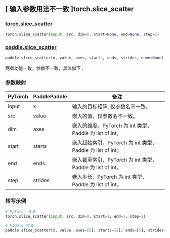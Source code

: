 ## [ 输入参数用法不一致 ]torch.slice_scatter

### [torch.slice_scatter](https://pytorch.org/docs/stable/generated/torch.slice_scatter.html#torch.slice_scatter)

```python
torch.slice_scatter(input, src, dim=0, start=None, end=None, step=1)
```

### [paddle.slice_scatter](https://www.paddlepaddle.org.cn/documentation/docs/zh/develop/api/paddle/slice_scatter.html)

```python
paddle.slice_scatter(x, value, axes, starts, ends, strides, name=None)
```

两者功能一致，参数不一致，具体如下：

### 参数映射

| PyTorch       | PaddlePaddle | 备注                                                   |
| ------------- | ------------ | ------------------------------------------------------ |
| input         | x            | 输入的目标矩阵, 仅参数名不一致。 |
| src           | value        | 嵌入的值，仅参数名不一致。 |
| dim           | axes         | 嵌入的维度，PyTorch 为 int 类型，Paddle 为 list of int。 |
| start         | starts       | 嵌入起始索引，PyTorch 为 int 类型，Paddle 为 list of int。 |
| end           | ends         | 嵌入截至索引，PyTorch 为 int 类型，Paddle 为 list of int。 |
| step          | strides      | 嵌入步长，PyTorch 为 int 类型，Paddle 为 list of int。 |

### 转写示例

```python
# PyTorch 写法
torch.slice_scatter(input, src, dim=0, start=1, end=5, step=2)

# Paddle 写法
paddle.slice_scatter(x, value, axes=[0], starts=[1], ends=[5], strides=[2])
```
